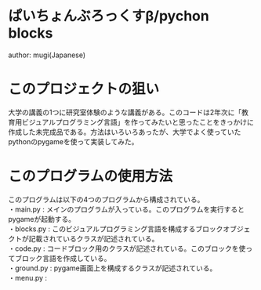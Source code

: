 # ぱいちょんぶろっくすβ/pychon blocks
author: mugi(Japanese)

# このプロジェクトの狙い
大学の講義の1つに研究室体験のような講義がある。このコードは2年次に「教育用ビジュアルプログラミング言語」を作ってみたいと思ったことをきっかけに作成した未完成品である。方法はいろいろあったが、大学でよく使っていたpythonのpygameを使って実装してみた。

# このプログラムの使用方法
このプログラムは以下の4つのプログラムから構成されている。  
・main.py   : メインのプログラムが入っている。このプログラムを実行するとpygameが起動する。  
・blocks.py : このビジュアルプログラミング言語を構成するブロックオブジェクトが記載されているクラスが記述されている。  
・code.py   : コードブロック用のクラスが記述されている。このブロックを使ってブロック言語を作成している。  
・ground.py : pygame画面上を構成するクラスが記述されている。  
・menu.py   :
